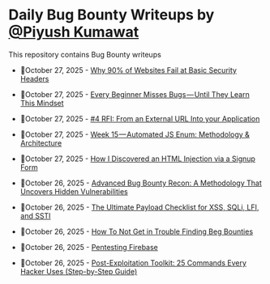 # Daily Bug Bounty Writeups by [@Piyush Kumawat](https://twitter.com/piyush_supiy) 
This repository contains Bug Bounty writeups

<!-- BLOG-POST-LIST:START -->
 - 💯October 27, 2025 - [Why 90% of Websites Fail at Basic Security Headers](https://medium.com/@vipulsonule71/why-90-of-websites-fail-at-basic-security-headers-905b76a9c52c?source=rss------bug_bounty-5) 

 - 💯October 27, 2025 - [Every Beginner Misses Bugs — Until They Learn This Mindset](https://medium.com/@vivekps143/every-beginner-misses-bugs-until-they-learn-this-mindset-a995db2c4707?source=rss------bug_bounty-5) 

 - 💯October 27, 2025 - [#4 RFI: From an External URL Into your Application](https://infosecwriteups.com/4-rfi-from-an-external-url-into-your-application-a5aeb1c5958c?source=rss------bug_bounty-5) 

 - 💯October 27, 2025 - [Week 15 — Automated JS Enum: Methodology &amp; Architecture](https://infosecwriteups.com/week-15-automated-js-enum-methodology-architecture-31becf8693ec?source=rss------bug_bounty-5) 

 - 💯October 27, 2025 - [How I Discovered an HTML Injection via a Signup Form](https://medium.com/@gehadr73/how-i-discovered-an-html-injection-via-a-signup-form-4aa29b7da2a0?source=rss------bug_bounty-5) 

 - 💯October 26, 2025 - [Advanced Bug Bounty Recon: A Methodology That Uncovers Hidden Vulnerabilities](https://santhosh-adiga-u.medium.com/advanced-bug-bounty-recon-a-methodology-that-uncovers-hidden-vulnerabilities-7450bcf5200f?source=rss------bug_bounty-5) 

 - 💯October 26, 2025 - [The Ultimate Payload Checklist for XSS, SQLi, LFI, and SSTI](https://santhosh-adiga-u.medium.com/the-ultimate-payload-checklist-for-xss-sqli-lfi-and-ssti-b3bd9f1be2a5?source=rss------bug_bounty-5) 

 - 💯October 26, 2025 - [How To Not Get in Trouble Finding Beg Bounties](https://medium.com/activated-thinker/how-to-not-get-in-trouble-finding-beg-bounties-bee02cbef619?source=rss------bug_bounty-5) 

 - 💯October 26, 2025 - [Pentesting Firebase](https://ramizsmnov.medium.com/pentesting-firebase-f723fd510dce?source=rss------bug_bounty-5) 

 - 💯October 26, 2025 - [Post-Exploitation Toolkit: 25 Commands Every Hacker Uses &lpar;Step-by-Step Guide&rpar;](https://medium.com/@verylazytech/post-exploitation-toolkit-25-commands-every-hacker-uses-step-by-step-guide-9075ebc6f7f1?source=rss------bug_bounty-5) 
<!-- BLOG-POST-LIST:END -->

